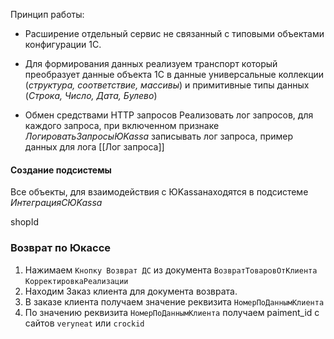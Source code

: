 
Принцип работы: 

- Расширение отдельный сервис не связанный с типовыми объектами конфигурации 1С.

- Для формирования данных реализуем транспорт который  преобразует данные объекта 1С в данные универсальные коллекции (*структура, соответствие, массивы*) и примитивные типы данных (*Строка, Число, Дата, Булево*)  

- Обмен средствами HTTP запросов
  Реализовать лог запросов, для каждого запроса, при включенном признаке *ЛогироватьЗапросыЮKassa* записывать лог запроса, пример данных для лога [[Лог запроса]]
  
#### Создание подсистемы 
Все объекты, для взаимодействия с ЮKassaнаходятся в подсистеме 
_ИнтеграцияСЮKassa_ 

shopId

### Возврат по Юкассе 

1) Нажимаем `Кнопку Возврат ДС` из документа `ВозвратТоваровОтКлиента` `КорректировкаРеализации`
2) Находим Заказ клиента для документа возврата.  
3) В заказе клиента получаем значение реквизита `НомерПоДаннымКлиента`
4) По значению реквизита `НомерПоДаннымКлиента` получаем paiment_id с сайтов `veryneat` или `crockid`